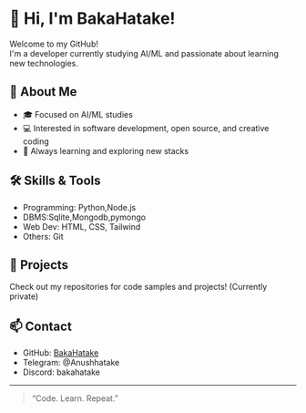 # 👋 Hi, I'm BakaHatake!

Welcome to my GitHub!  
I'm a developer currently studying AI/ML and passionate about learning new technologies.

## 🚀 About Me
- 🎓 Focused on AI/ML studies
- 💻 Interested in software development, open source, and creative coding
- 🌱 Always learning and exploring new stacks

## 🛠️ Skills & Tools
- Programming: Python,Node.js
- DBMS:Sqlite,Mongodb,pymongo 
- Web Dev: HTML, CSS, Tailwind
- Others: Git

## 📂 Projects
Check out my repositories for code samples and projects! (Currently private)

## 📫 Contact
- GitHub: [BakaHatake](https://github.com/BakaHatake)
- Telegram: @Anushhatake
- Discord: bakahatake

---

> “Code. Learn. Repeat.”

<!--
**BakaHatake/BakaHatake** is a ✨ _special_ ✨ repository because its `README.md` (this file) appears on your GitHub profile.

Here are some ideas to get you started:

- 🔭 I’m currently working on ...
- 🌱 I’m currently learning ...
- 👯 I’m looking to collaborate on ...
- 🤔 I’m looking for help with ...
- 💬 Ask me about ...
- 📫 How to reach me: ...
- 😄 Pronouns: ...
- ⚡ Fun fact: ...
-->

